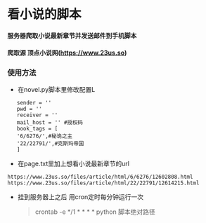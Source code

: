 # 看小说的脚本
#### 服务器爬取小说最新章节并发送邮件到手机脚本
#### 爬取源 顶点小说网(https://www.23us.so)
### 使用方法
+ 在novel.py脚本里修改配置L
 ```url = "https://www.23us.so/files/article/html/"   
    sender = ''   
    pwd = ''   
    receiver = ''    
    mail_host = '' #授权码    
    book_tags = [    
    '6/6276/',#秘诡之主    
    '22/22791/',#克斯玛帝国    
    ]    
 ```    
+ 在page.txt里加上想看小说最新章节的url   
 ``` 
https://www.23us.so/files/article/html/6/6276/12602808.html
https://www.23us.so/files/article/html/22/22791/12614215.html
 ``` 
+ 挂到服务器上之后 用cron定时每分钟运行一次
    > crontab -e 
    > */1 * * * * python 脚本绝对路径